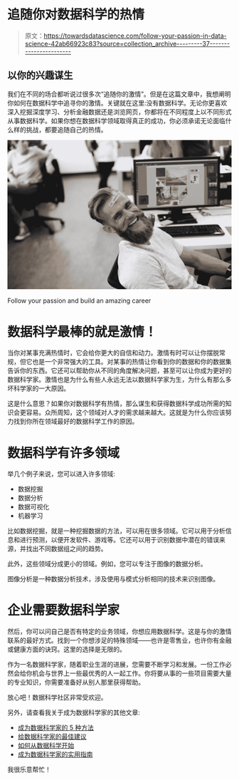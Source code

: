 # 追随你对数据科学的热情

> 原文：<https://towardsdatascience.com/follow-your-passion-in-data-science-42ab66923c83?source=collection_archive---------37----------------------->

## 以你的兴趣谋生

我们在不同的场合都听说过很多次“追随你的激情”。但是在这篇文章中，我想阐明你如何在数据科学中追寻你的激情。关键就在这里:没有数据科学。无论你更喜欢深入挖掘深度学习、分析金融数据还是浏览网页，你都将在不同程度上以不同形式从事数据科学。如果你想在数据科学领域取得真正的成功，你必须承诺无论面临什么样的挑战，都要追随自己的热情。

![](img/a614f26ecb6e369f6355d0d570c23a58.png)

Follow your passion and build an amazing career

# 数据科学最棒的就是激情！

当你对某事充满热情时，它会给你更大的自信和动力。激情有时可以让你摆脱常规，但它也是一个非常强大的工具。对某事的热情让你看到你的数据和你的数据集告诉你的东西。它还可以帮助你从不同的角度解决问题，甚至可以让你成为更好的数据科学家。激情也是为什么有些人永远无法以数据科学家为生，为什么有那么多坏科学家的一大原因。

这是什么意思？如果你对数据科学有热情，那么谋生和获得数据科学成功所需的知识会更容易。众所周知，这个领域对人才的需求越来越大。这就是为什么你应该努力找到你所在领域最好的数据科学工作的原因。

# 数据科学有许多领域

举几个例子来说，您可以进入许多领域:

*   数据挖掘
*   数据分析
*   数据可视化
*   机器学习

比如数据挖掘，就是一种挖掘数据的方法，可以用在很多领域。它可以用于分析信息和进行预测，以便开发软件、游戏等。它还可以用于识别数据中潜在的错误来源，并找出不同数据组之间的趋势。

此外，这些领域分成更小的领域。例如，您可以专注于图像的数据分析。

图像分析是一种数据分析技术，涉及使用与模式分析相同的技术来识别图像。

# 企业需要数据科学家

然后，你可以问自己是否有特定的业务领域，你想应用数据科学。这是与你的激情联系的最好方式。找到一个你想涉足的特殊领域——也许是零售业，也许你有金融或健康方面的诀窍。这里的选择是无限的。

作为一名数据科学家，随着职业生涯的进展，您需要不断学习和发展。一份工作必然会给你机会与世界上一些最优秀的人一起工作。你将要从事的一些项目需要大量的专业知识，你需要准备好从别人那里获得帮助。

放心吧！数据科学社区非常受欢迎。

另外，请查看我关于成为数据科学家的其他文章:

*   [成为数据科学家的 5 种方法](/5-ways-to-become-a-data-scientist-8590811b0dc3?source=your_stories_page---------------------------)
*   [给数据科学家的最佳建议](https://medium.com/@pchojecki/best-tips-for-data-scientists-a52d7cace027?source=your_stories_page---------------------------)
*   [如何从数据科学开始](https://medium.com/@pchojecki/how-to-start-with-data-science-93d3ca32d7e5?source=your_stories_page---------------------------)
*   [成为数据科学家的实用指南](/practical-guide-to-become-a-data-scientist-2483a5f83770?source=your_stories_page---------------------------)

我很乐意帮忙！